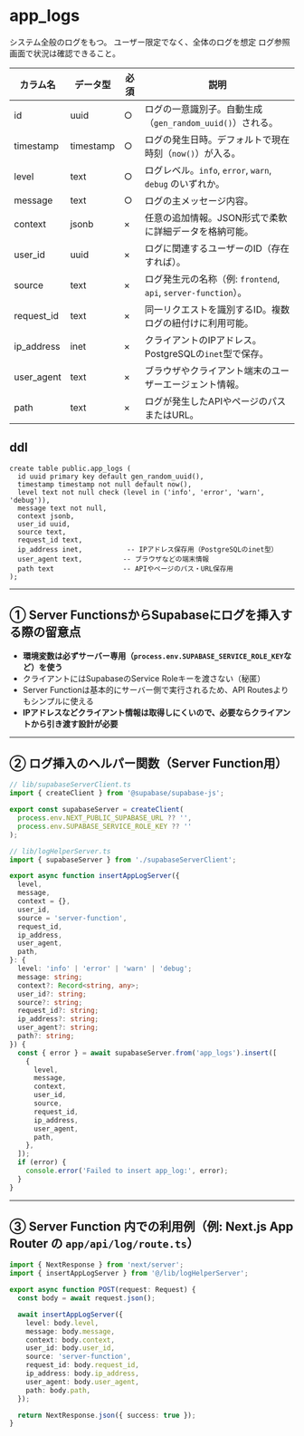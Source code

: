# app_logs
システム全般のログをもつ。
ユーザー限定でなく、全体のログを想定
ログ参照画面で状況は確認できること。

| カラム名        | データ型      | 必須 | 説明                                                 |
| ----------- | --------- | -- | -------------------------------------------------- |
| id          | uuid      | ○  | ログの一意識別子。自動生成（`gen_random_uuid()`）される。             |
| timestamp   | timestamp | ○  | ログの発生日時。デフォルトで現在時刻（`now()`）が入る。                    |
| level       | text      | ○  | ログレベル。`info`, `error`, `warn`, `debug` のいずれか。      |
| message     | text      | ○  | ログの主メッセージ内容。                                       |
| context     | jsonb     | ×  | 任意の追加情報。JSON形式で柔軟に詳細データを格納可能。                      |
| user_id    | uuid      | ×  | ログに関連するユーザーのID（存在すれば）。                             |
| source      | text      | ×  | ログ発生元の名称（例: `frontend`, `api`, `server-function`）。 |
| request_id | text      | ×  | 同一リクエストを識別するID。複数ログの紐付けに利用可能。                      |
| ip_address | inet      | ×  | クライアントのIPアドレス。PostgreSQLの`inet`型で保存。               |
| user_agent | text      | ×  | ブラウザやクライアント端末のユーザーエージェント情報。                        |
| path        | text      | ×  | ログが発生したAPIやページのパスまたはURL。                           |




## ddl
```
create table public.app_logs (
  id uuid primary key default gen_random_uuid(),
  timestamp timestamp not null default now(),
  level text not null check (level in ('info', 'error', 'warn', 'debug')),
  message text not null,
  context jsonb,
  user_id uuid,
  source text,
  request_id text,
  ip_address inet,           -- IPアドレス保存用（PostgreSQLのinet型）
  user_agent text,          -- ブラウザなどの端末情報
  path text                 -- APIやページのパス・URL保存用
);

```


---

## ① Server FunctionsからSupabaseにログを挿入する際の留意点

* **環境変数は必ずサーバー専用（`process.env.SUPABASE_SERVICE_ROLE_KEY`など）を使う**
* クライアントにはSupabaseのService Roleキーを渡さない（秘匿）
* Server Functionは基本的にサーバー側で実行されるため、API Routesよりもシンプルに使える
* **IPアドレスなどクライアント情報は取得しにくいので、必要ならクライアントから引き渡す設計が必要**

---

## ② ログ挿入のヘルパー関数（Server Function用）

```ts
// lib/supabaseServerClient.ts
import { createClient } from '@supabase/supabase-js';

export const supabaseServer = createClient(
  process.env.NEXT_PUBLIC_SUPABASE_URL ?? '',
  process.env.SUPABASE_SERVICE_ROLE_KEY ?? ''
);
```

```ts
// lib/logHelperServer.ts
import { supabaseServer } from './supabaseServerClient';

export async function insertAppLogServer({
  level,
  message,
  context = {},
  user_id,
  source = 'server-function',
  request_id,
  ip_address,
  user_agent,
  path,
}: {
  level: 'info' | 'error' | 'warn' | 'debug';
  message: string;
  context?: Record<string, any>;
  user_id?: string;
  source?: string;
  request_id?: string;
  ip_address?: string;
  user_agent?: string;
  path?: string;
}) {
  const { error } = await supabaseServer.from('app_logs').insert([
    {
      level,
      message,
      context,
      user_id,
      source,
      request_id,
      ip_address,
      user_agent,
      path,
    },
  ]);
  if (error) {
    console.error('Failed to insert app_log:', error);
  }
}
```

---

## ③ Server Function 内での利用例（例: Next.js App Router の `app/api/log/route.ts`）

```ts
import { NextResponse } from 'next/server';
import { insertAppLogServer } from '@/lib/logHelperServer';

export async function POST(request: Request) {
  const body = await request.json();

  await insertAppLogServer({
    level: body.level,
    message: body.message,
    context: body.context,
    user_id: body.user_id,
    source: 'server-function',
    request_id: body.request_id,
    ip_address: body.ip_address,
    user_agent: body.user_agent,
    path: body.path,
  });

  return NextResponse.json({ success: true });
}
```
